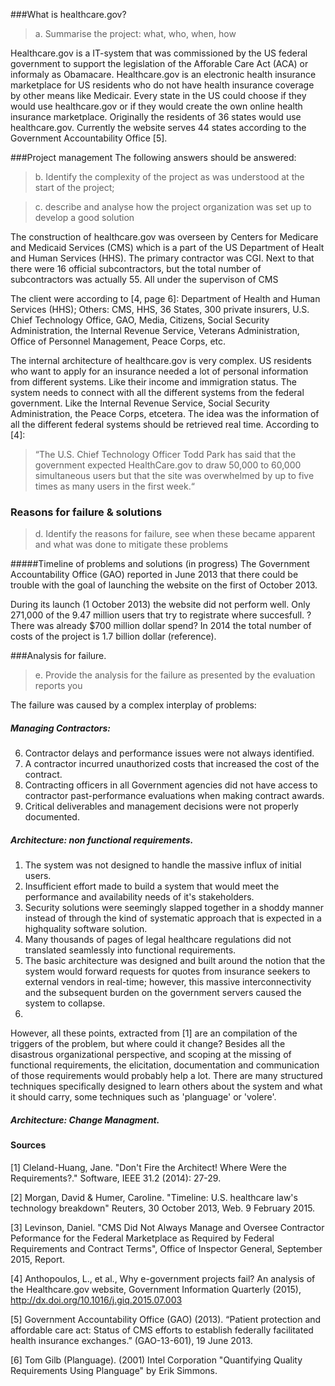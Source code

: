 
###What is healthcare.gov?
>a. Summarise the project: what, who, when, how


Healthcare.gov is a IT-system that was commissioned by the US federal government to support the legislation of the Afforable Care Act (ACA) or informaly as Obamacare. Healthcare.gov is an electronic health insurance marketplace for US residents who do not have health insurance coverage by other means like Medicair. Every state in the US could choose if they would use healthcare.gov or if they would create the own online health insurance marketplace. Originally the residents of 36 states would use healthcare.gov. Currently the website serves 44 states according to the Government Accountability Office [5].

###Project management
The following answers should be answered:


>b. Identify the complexity of the project as was understood at the start of the project;

>c. describe and analyse how the project organization was set up to develop a good solution


The construction of healthcare.gov was overseen by Centers for Medicare and Medicaid Services (CMS) which is a part of the US Department of Healt and Human Services (HHS). The primary contractor was CGI. Next to that there were 16 official subcontractors, but the total number of subcontractors was actually 55. All under the supervison of CMS

The client were according to [4, page 6]: Department of Health and Human Services (HHS); Others: CMS, HHS, 36 States, 300 private insurers, U.S. Chief Technology Office, GAO, Media, Citizens, Social Security Administration, the Internal Revenue Service, Veterans Administration, Office of Personnel Management, Peace Corps, etc.


The internal architecture of healthcare.gov is very complex. US residents who want to apply for an insurance needed a lot of personal information from different systems. Like their income and immigration status. The system needs to connect with all the different systems from the federal government. Like the Internal Revenue Service, Social Security Administration, the Peace Corps, etcetera. The idea was the information of all the different federal systems should be retrieved real time. According to [4]: 
>“The U.S. Chief Technology Officer Todd Park has said that the government expected HealthCare.gov to draw 50,000 to 60,000 simultaneous users but that the site was overwhelmed by up to five times as many users in the first week.“


### Reasons for failure & solutions

>d. Identify the reasons for failure, see when these became apparent and what was done to mitigate these problems


#####Timeline of problems and solutions (in progress)
The Government Accountability Office (GAO) reported in June 2013 that there could be trouble with the goal of launching the website on the first of October 2013.

During its launch (1 October 2013) the website did not perform well. Only 271,000 of the 9.47 million users that try to registrate where succesfull. ?There was already $700 million dollar spend? In 2014 the total number of costs of the project is 1.7 billion dollar (reference).



###Analysis for failure.
>e. Provide the analysis for the failure as presented by the evaluation reports you

The failure was caused by a complex interplay of problems:

##### Managing Contractors:
 6. Contractor delays and performance issues were not always identified.
 7. A contractor incurred unauthorized costs that increased the cost of the contract.
 8. Contracting officers in all Government agencies did not have access to contractor past-performance evaluations when making contract awards.
 9. Critical deliverables and management decisions were not properly documented.


##### Architecture: non functional requirements.
 1. The system was not designed to handle the massive influx of initial users. 
 2. Insufficient effort made to build a system that would meet the performance and availability needs of it's stakeholders. 
 3. Security solutions were seemingly slapped together in a shoddy manner instead of through the kind of systematic approach that is expected in a highquality software solution.
 4. Many thousands of pages of legal healthcare regulations did not translated seamlessly into functional requirements.
 5. The basic architecture was designed and built around the notion that the system would forward requests for quotes from insurance seekers to external vendors in real-time; however, this massive interconnectivity and the subsequent burden on the government servers caused the system to collapse.
 6. 
However, all these points, extracted from [1] are an compilation of the triggers of the problem, but where could it change?
Besides all the disastrous organizational perspective, and scoping at the missing of functional requirements, the elicitation, documentation and communication of those requirements would probably help a lot. There are many structured techniques specifically designed to learn others about the system and what it should carry, some techniques such as 'planguage' or 'volere'.


 
##### Architecture: Change Managment.






#### Sources

[1] Cleland-Huang, Jane. "Don't Fire the Architect! Where Were the Requirements?." Software, IEEE 31.2 (2014): 27-29.

[2] Morgan, David &  Humer, Caroline. "Timeline: U.S. healthcare law's technology breakdown" Reuters, 30 October 2013, Web. 9 February 2015.

[3] Levinson, Daniel. "CMS Did Not Always Manage and Oversee Contractor Peformance for the Federal Marketplace as Required by Federal Requirements and Contract Terms", Office of Inspector General, September 2015, Report.

[4] Anthopoulos, L., et al., Why e-government projects fail? An analysis of the Healthcare.gov website, Government Information Quarterly (2015), http://dx.doi.org/10.1016/j.giq.2015.07.003

[5] Government Accountability Office (GAO) (2013). “Patient protection and affordable care act: Status of CMS efforts to establish federally facilitated health insurance exchanges.” (GAO-13-601), 19 June 2013.

[6] Tom Gilb (Planguage). (2001) Intel Corporation "Quantifying Quality Requirements Using Planguage" by Erik Simmons.






